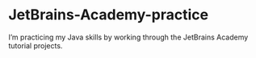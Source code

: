 # JetBrains-Academy-practice

I’m practicing my Java skills by working through the JetBrains Academy tutorial projects.